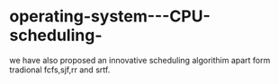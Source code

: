 # operating-system---CPU-scheduling-
we have also proposed an innovative scheduling algorithim apart form tradional fcfs,sjf,rr and srtf.
